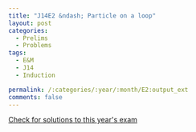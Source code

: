 ```yaml
---
title: "J14E2 &ndash; Particle on a loop"
layout: post
categories:
  - Prelims
  - Problems
tags:
  - E&M
  - J14
  - Induction

permalink: /:categories/:year/:month/E2:output_ext
comments: false
---
```

<object data="2014J2E.pdf" type="application/pdf" width="100%" height="500"></object>
<div class="message"><a href='https://princetonprelim.com/prelim/31/'>Check for solutions to this year's exam</a></div>